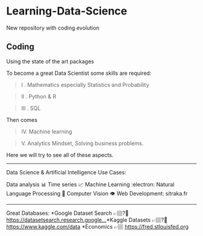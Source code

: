# Learning-Data-Science
New repository with coding evolution

## Coding 
Using the state of the art packages


To become a great Data Scientist some skills are required:

>I . Mathematics especially Statistics and Probability

>II . Python & R

>III . SQL

Then comes 

>IV. Machine learning

>V. Analytics Mindset, Solving business problems.

Here we will try to see all of these aspects.



***
Data Science & Artificial Intelligence Use Cases:

Data analysis 📊
Time series 📈
Machine Learning :electron:
Natural Language Processing 📰
Computer Vision 👁️
Web Development: sitraka.fr


***
Great Databases: 
*Google Dataset Search 👉🏽?🏼https://datasetsearch.research.google...​
*Kaggle Datasets 👉🏽?🏼https://www.kaggle.com/data 
*Economics 👉🏽 https://fred.stlouisfed.org 
